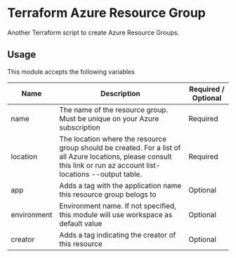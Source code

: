 # Terraform Azure Resource Group

Another Terraform script to create Azure Resource Groups.

## Usage

This module accepts the following variables


| Name    | Description     | Required / Optional |
| ------- | --------------- | ---------- |
| name    | The name of the resource group. Must be unique on your Azure subscription | Required |
| location | The location where the resource group should be created. For a list of all Azure locations, please consult this link or run az account list-locations --output table. | Required |
| app    | Adds a tag with the application name this resource group belogs to | Optional |
| environment | Environment name. If not specified, this module will use workspace as default value | Optional |
| creator     | Adds a tag indicating the creator of this resource | Optional |